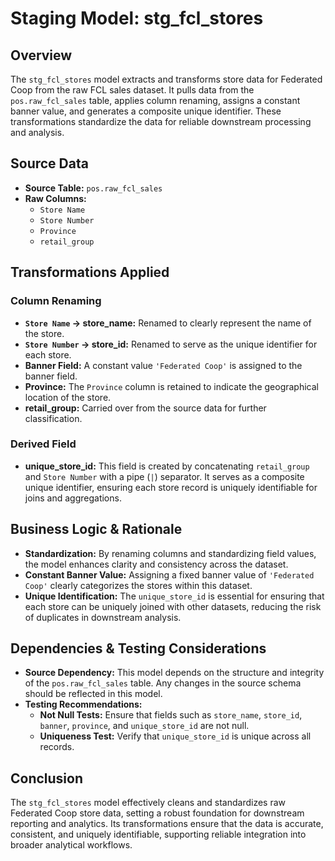 # Staging Model: stg_fcl_stores

## Overview
The `stg_fcl_stores` model extracts and transforms store data for Federated Coop from the raw FCL sales dataset. It pulls data from the `pos.raw_fcl_sales` table, applies column renaming, assigns a constant banner value, and generates a composite unique identifier. These transformations standardize the data for reliable downstream processing and analysis.

## Source Data
- **Source Table:** `pos.raw_fcl_sales`
- **Raw Columns:**
  - `Store Name`
  - `Store Number`
  - `Province`
  - `retail_group`

## Transformations Applied
### Column Renaming
- **`Store Name` → store_name:**
  Renamed to clearly represent the name of the store.
- **`Store Number` → store_id:**
  Renamed to serve as the unique identifier for each store.
- **Banner Field:**
  A constant value `'Federated Coop'` is assigned to the banner field.
- **Province:**
  The `Province` column is retained to indicate the geographical location of the store.
- **retail_group:**
  Carried over from the source data for further classification.

### Derived Field
- **unique_store_id:**
  This field is created by concatenating `retail_group` and `Store Number` with a pipe (`|`) separator. It serves as a composite unique identifier, ensuring each store record is uniquely identifiable for joins and aggregations.

## Business Logic & Rationale
- **Standardization:**
  By renaming columns and standardizing field values, the model enhances clarity and consistency across the dataset.
- **Constant Banner Value:**
  Assigning a fixed banner value of `'Federated Coop'` clearly categorizes the stores within this dataset.
- **Unique Identification:**
  The `unique_store_id` is essential for ensuring that each store can be uniquely joined with other datasets, reducing the risk of duplicates in downstream analysis.

## Dependencies & Testing Considerations
- **Source Dependency:**
  This model depends on the structure and integrity of the `pos.raw_fcl_sales` table. Any changes in the source schema should be reflected in this model.
- **Testing Recommendations:**
  - **Not Null Tests:** Ensure that fields such as `store_name`, `store_id`, `banner`, `province`, and `unique_store_id` are not null.
  - **Uniqueness Test:** Verify that `unique_store_id` is unique across all records.

## Conclusion
The `stg_fcl_stores` model effectively cleans and standardizes raw Federated Coop store data, setting a robust foundation for downstream reporting and analytics. Its transformations ensure that the data is accurate, consistent, and uniquely identifiable, supporting reliable integration into broader analytical workflows.
